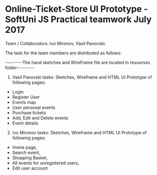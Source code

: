 # Online-Ticket-Store UI Prototype - SoftUni JS Practical teamwork July 2017

Team / Collaborators: Ivo Mironov, Vasil Panovski.

The task for the team members are distributed as follows: 

---------The hand sketches and WireFrame file are located in resourses folder---------

1. Vasil Panovski tasks: 
Sketches, Wireframe and HTML UI Prototype of following pages:
- Login
- Register User
- Events map
- User personal events
- Purchase tickets
- Add, Edit and Delete events
- Event details

2. Ivo Mironov tasks: 
Sketches, Wireframe and HTML UI Prototype of following pages:
- Home page, 
- Search event, 
- Shopping Basket, 
- All events for unregistered users, 
- Edit user account
